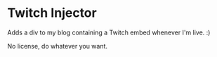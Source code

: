 # Twitch Injector

Adds a div to my blog containing a Twitch embed whenever I'm live. :)

No license, do whatever you want.
